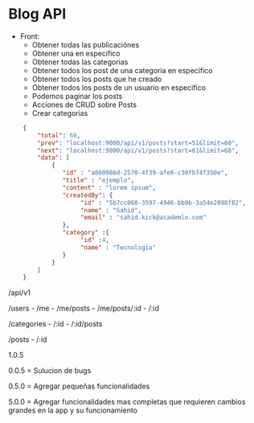 # Blog API

- Front: 
    - Obtener todas las publicaciónes
    - Obtener una en especifico
    - Obtener todas las categorias
    - Obtener todos los post de una categoria en especifico
    - Obtener todos los posts que he creado
    - Obtener todos los posts de un usuario en especifico
    - Podemos paginar los posts
    - Acciones de CRUD sobre Posts
    - Crear categorias


```json
    {
        "total": 68,
        "prev": "localhost:9000/api/v1/posts?start=51&limit=60",
        "next": "localhost:9000/api/v1/posts?start=61&limit=68",
        "data": [
            {
               "id" : "a860986d-2570-4f39-afe6-c30fb74f350e",
               "title" : "ejemplo",
               "content" : "lorem ipsum",
               "createdBy": {
                    "id" : "5b7cc060-3597-4946-bb9b-3a54e2098f82",
                    "name" : "Sahid",
                    "email" : "sahid.kick@academlo.com"
               },
               "category" :{
                    "id" :4,
                    "name" : "Tecnologia"
               }
            }
        ]
    }

```

/api/v1

/users
    - /me
    - /me/posts
    - /me/posts/:id
    - /:id

/categories
    - /:id
    - /:id/posts

/posts
    - /:id



1.0.5

0.0.5 = Sulucion de bugs

0.5.0 = Agregar pequeñas funcionalidades

5.0.0 = Agregar funcionalidades mas completas que requieren cambios grandes en la app y su funcionamiento

